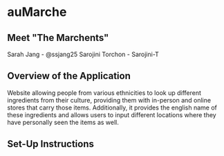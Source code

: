 # auMarche

## Meet "The Marchents"
Sarah Jang - @ssjang25
Sarojini Torchon - Sarojini-T

## Overview of the Application
Website allowing people from various ethnicities to look up different ingredients from their culture, providing them with in-person and online stores that carry those items. Additionally, it provides the english name of these ingredients and allows users to input different locations where they have personally seen the items as well.

## Set-Up Instructions
